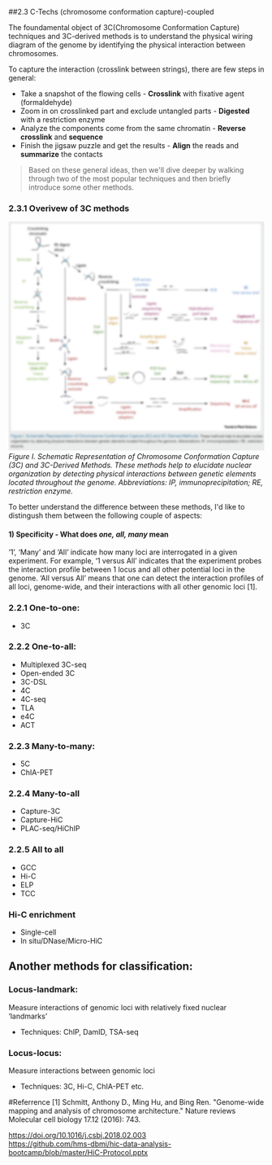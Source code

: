##2.3 C-Techs (chromosome conformation capture)-coupled 

The foundamental object of 3C(Chromosome Conformation Capture) techniques and 3C-derived methods is to understand the physical wiring diagram of the genome by identifying the physical interaction between chromosomes. 

To capture the interaction (crosslink between strings), there are few steps in general:
- Take a snapshot of the flowing cells - **Crosslink** with fixative agent (formaldehyde)
- Zoom in on crosslinked part and exclude untangled parts - **Digested** with a restriction enzyme
- Analyze the components come from the same chromatin - **Reverse crosslink** and **sequence**
- Finish the jigsaw puzzle and get the results - **Align** the reads and **summarize** the contacts

> Based on these general ideas, then we'll dive deeper by walking through two of the most popular  techniques and then briefly introduce some other methods. 

### 2.3.1 Overivew of 3C methods

![](/assets/3creview.png)
*Figure I. Schematic Representation of Chromosome Conformation Capture (3C) and 3C-Derived Methods. These methods help to elucidate nuclear organization by detecting physical interactions between genetic elements located throughout the genome. Abbreviations: IP, immunoprecipitation; RE, restriction enzyme.*

To better understand the difference between these methods, I'd like to distingush them between the following couple of aspects:

#### 1) Specificity - What does _one, all, many_ mean
‘1’, ‘Many’ and ‘All’ indicate how many loci are interrogated in a given experiment. For example, ‘1 versus All’ indicates that the experiment probes the interaction profile between 1 locus and all other potential loci in the genome. ‘All versus All’ means that one can detect the interaction profiles of all loci, genome-wide, and their interactions with all other genomic loci [1].


### 2.2.1 One-to-one:
- 3C

### 2.2.2 One-to-all:
- Multiplexed 3C-seq
- Open-ended 3C
- 3C-DSL
- 4C
- 4C-seq
- TLA
- e4C
- ACT

### 2.2.3 Many-to-many:
- 5C
- ChIA-PET 

### 2.2.4 Many-to-all
- Capture-3C
- Capture-HiC
- PLAC-seq/HiChIP

### 2.2.5 All to all 
- GCC
- Hi-C
- ELP
- TCC

### Hi-C enrichment
- Single-cell
- In situ/DNase/Micro-HiC

## Another methods for classification:
### Locus-landmark: 
Measure interactions of genomic loci with relatively fixed nuclear ‘landmarks’
- Techniques: ChIP, DamID, TSA-seq

### Locus-locus: 
Measure interactions between genomic loci
- Techniques: 3C, Hi-C, ChIA-PET etc.



#Referrence
[1] Schmitt, Anthony D., Ming Hu, and Bing Ren. "Genome-wide mapping and analysis of chromosome architecture." Nature reviews Molecular cell biology 17.12 (2016): 743.

https://doi.org/10.1016/j.csbj.2018.02.003<br>
https://github.com/hms-dbmi/hic-data-analysis-bootcamp/blob/master/HiC-Protocol.pptx 


